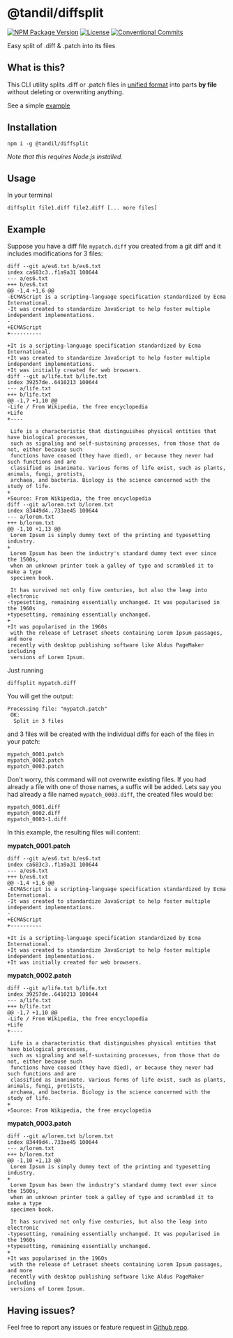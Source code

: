 # @tandil/diffsplit
[![NPM Package Version](https://img.shields.io/npm/v/@tandil/diffsplit)](https://www.npmjs.com/package/@tandil/diffsplit)
[![License](https://img.shields.io/npm/l/@tandil/diffsplit?color=%23007ec6)](https://github.com/danielduarte/diffsplit/blob/master/LICENSE)
[![Conventional Commits](https://img.shields.io/badge/Conventional%20Commits-1.0.0-blue.svg)](https://conventionalcommits.org)

Easy split of .diff & .patch into its files

## What is this?

This CLI utility splits .diff or .patch files in [unified format](https://www.gnu.org/software/diffutils/manual/html_node/Unified-Format.html) into parts **by file** without deleting or overwriting anything.

See a simple [example](#example)

## Installation

```console
npm i -g @tandil/diffsplit
```

_Note that this requires Node.js installed._

## Usage

In your terminal

```console
diffsplit file1.diff file2.diff [... more files]
```

## Example

Suppose you have a diff file `mypatch.diff` you created from a git diff and it includes modifications for 3 files:

```
diff --git a/es6.txt b/es6.txt
index ca683c3..f1a9a31 100644
--- a/es6.txt
+++ b/es6.txt
@@ -1,4 +1,6 @@
-ECMAScript is a scripting-language specification standardized by Ecma International.
-It was created to standardize JavaScript to help foster multiple independent implementations.
-
+ECMAScript
+----------
 
+It is a scripting-language specification standardized by Ecma International.
+It was created to standardize JavaScript to help foster multiple independent implementations.
+It was initially created for web browsers.
diff --git a/life.txt b/life.txt
index 39257de..6410213 100644
--- a/life.txt
+++ b/life.txt
@@ -1,7 +1,10 @@
-Life / From Wikipedia, the free encyclopedia
+Life
+----
 
 Life is a characteristic that distinguishes physical entities that have biological processes,
 such as signaling and self-sustaining processes, from those that do not, either because such
 functions have ceased (they have died), or because they never had such functions and are
 classified as inanimate. Various forms of life exist, such as plants, animals, fungi, protists,
 archaea, and bacteria. Biology is the science concerned with the study of life.
+
+Source: From Wikipedia, the free encyclopedia
diff --git a/lorem.txt b/lorem.txt
index 83449d4..733ae45 100644
--- a/lorem.txt
+++ b/lorem.txt
@@ -1,10 +1,13 @@
 Lorem Ipsum is simply dummy text of the printing and typesetting industry.
+
 Lorem Ipsum has been the industry's standard dummy text ever since the 1500s,
 when an unknown printer took a galley of type and scrambled it to make a type
 specimen book.
 
 It has survived not only five centuries, but also the leap into electronic
-typesetting, remaining essentially unchanged. It was popularised in the 1960s
+typesetting, remaining essentially unchanged.
+
+It was popularised in the 1960s
 with the release of Letraset sheets containing Lorem Ipsum passages, and more
 recently with desktop publishing software like Aldus PageMaker including
 versions of Lorem Ipsum.
```

Just running

```console
diffsplit mypatch.diff
```

You will get the output:

```
Processing file: "mypatch.patch"
 OK:
  Split in 3 files
```

and 3 files will be created with the individual diffs for each of the files in your patch:

```
mypatch_0001.patch
mypatch_0002.patch
mypatch_0003.patch
```

Don't worry, this command will not overwrite existing files.
If you had already a file with one of those names, a suffix will be added.
Lets say you had already a file named `mypatch_0003.diff`, the created files would be:

```
mypatch_0001.diff
mypatch_0002.diff
mypatch_0003-1.diff
```

In this example, the resulting files will content:

**mypatch_0001.patch**
```
diff --git a/es6.txt b/es6.txt
index ca683c3..f1a9a31 100644
--- a/es6.txt
+++ b/es6.txt
@@ -1,4 +1,6 @@
-ECMAScript is a scripting-language specification standardized by Ecma International.
-It was created to standardize JavaScript to help foster multiple independent implementations.
-
+ECMAScript
+----------
 
+It is a scripting-language specification standardized by Ecma International.
+It was created to standardize JavaScript to help foster multiple independent implementations.
+It was initially created for web browsers.
```

**mypatch_0002.patch**
```
diff --git a/life.txt b/life.txt
index 39257de..6410213 100644
--- a/life.txt
+++ b/life.txt
@@ -1,7 +1,10 @@
-Life / From Wikipedia, the free encyclopedia
+Life
+----
 
 Life is a characteristic that distinguishes physical entities that have biological processes,
 such as signaling and self-sustaining processes, from those that do not, either because such
 functions have ceased (they have died), or because they never had such functions and are
 classified as inanimate. Various forms of life exist, such as plants, animals, fungi, protists,
 archaea, and bacteria. Biology is the science concerned with the study of life.
+
+Source: From Wikipedia, the free encyclopedia
```

**mypatch_0003.patch**
```
diff --git a/lorem.txt b/lorem.txt
index 83449d4..733ae45 100644
--- a/lorem.txt
+++ b/lorem.txt
@@ -1,10 +1,13 @@
 Lorem Ipsum is simply dummy text of the printing and typesetting industry.
+
 Lorem Ipsum has been the industry's standard dummy text ever since the 1500s,
 when an unknown printer took a galley of type and scrambled it to make a type
 specimen book.
 
 It has survived not only five centuries, but also the leap into electronic
-typesetting, remaining essentially unchanged. It was popularised in the 1960s
+typesetting, remaining essentially unchanged.
+
+It was popularised in the 1960s
 with the release of Letraset sheets containing Lorem Ipsum passages, and more
 recently with desktop publishing software like Aldus PageMaker including
 versions of Lorem Ipsum.
```

## Having issues?

Feel free to report any issues or feature request in [Github repo](https://github.com/danielduarte/diffsplit/issues/new).
